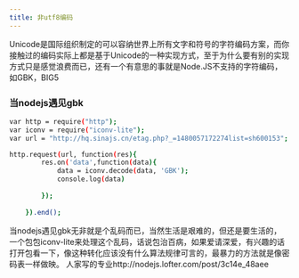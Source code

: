```yaml
---
title: 非utf8编码
---
```

Unicode是国际组织制定的可以容纳世界上所有文字和符号的字符编码方案，而你接触过的编码实际上都是基于Unicode的一种实现方式，至于为什么要有别的实现方式只是感觉浪费而已，还有一个有意思的事就是Node.JS不支持的字符编码，如GBK，BIG5


### 当nodejs遇见gbk

``` bash
var http = require("http");
var iconv = require("iconv-lite");
var url = "http://hq.sinajs.cn/etag.php?_=1480057172274list=sh600153";

http.request(url, function(res){
	    res.on('data',function(data){
	        data = iconv.decode(data, 'GBK');
	        console.log(data)
	        
	    });
	  
	}).end();
```
当nodejs遇见gbk无非就是个乱码而已，当然生活是艰难的，但还是要生活的，
一个包包iconv-lite来处理这个乱码，话说包治百病，如果爱请深爱，有兴趣的话打开包看一下，像这种转化应该没有什么算法规律可言的，最暴力的方法就是像密码表一样做映。
人家写的专业http://nodejs.lofter.com/post/3c14e_48aee
